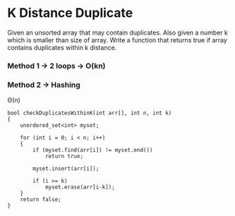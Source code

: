 # K Distance Duplicate

Given an unsorted array that may contain duplicates. Also given a number k which is smaller than size of array. Write a function that returns true if array contains duplicates within k distance.

### Method 1 -> 2 loops -> O(kn)

### Method 2 -> Hashing

Θ(n)

```
bool checkDuplicatesWithinK(int arr[], int n, int k) 
{ 
    unordered_set<int> myset; 
  
    for (int i = 0; i < n; i++) 
    {  
        if (myset.find(arr[i]) != myset.end()) 
            return true; 
  
        myset.insert(arr[i]); 
  
        if (i >= k) 
            myset.erase(arr[i-k]); 
    } 
    return false; 
}
```